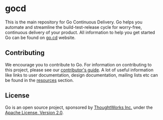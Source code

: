 # gocd 

This is the main repository for Go Continuous Delivery. Go helps you automate and streamline the build-test-release cycle for worry-free, continuous delivery of your product.
All information to help you get started Go can be found on <a href="http://www.go.cd/">go.cd</a> website.

## Contributing

We encourage you to contribute to Go. For information on contributing to this project, please see our <a href="http://www.go.cd/contribute/">contributor's guide</a>.
A lot of useful information like links to user documentation, design documentation, mailing lists etc can be found in the <a href="http://www.go.cd/community/resources.html">resources</a> section.

## License

Go is an open source project, sponsored by <a href="http://www.thoughtworks.com/">ThoughtWorks Inc.</a> under the <a href="http://www.apache.org/licenses/LICENSE-2.0">Apache License, Version 2.0</a>.
